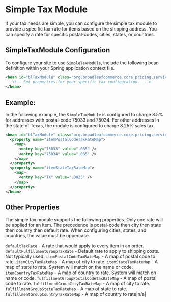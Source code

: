 # Simple Tax Module
If your tax needs are simple, you can configure the simple tax module to provide a specific tax-rate for items based on the shipping address.    You can specify a rate for specific postal-codes, cities, states, or countries.

## SimpleTaxModule Configuration
To configure your site to use `SimpleTaxModule`, include the following bean definition within your Spring application context file.   

```xml
<bean id="blTaxModule" class="org.broadleafcommerce.core.pricing.service.module.SimpleTaxModule">
   <!-- Set properties for your specific tax configuration.  -->
</bean>
```

## Example:
In the following  example, the `SimpleTaxModule` is configured to charge 8.5% for addresses with postal-code 75033 and 75034.   For other addresses in the state of Texas, the module is configured to charge 8.25% sales tax.
```xml
<bean id="blTaxModule" class="org.broadleafcommerce.core.pricing.service.module.SimpleTaxModule">
  <property name="itemPostalCodeTaxRateMap">
    <map>
      <entry key="75033" value=".085" />
      <entry key="75034" value=".085" />
    </map>
  </property>
  <property name="itemStateTaxRateMap">
    <map>
      <entry key="TX" value=".0825" />  
    </map>
  </property>
</bean>
```

## Other Properties
The simple tax module supports the following properties.    Only one rate will be applied for an item.   The precedence is postal-code then city then state then country then default rate.   When configuring cities, states, and countries, the value must be uppercase.
 
`defaultTaxRate` - A rate that would apply to every item in an order.
`defaultFulfillmentGroupTaxRate` - Default rate to apply to shipping costs.  Not typically used.
`itemPostalCodeTaxRateMap` - A map of postal code to rate.
`itemCityTaxRateMap` - A map of city to rate.
`itemStateTaxRateMap` - A map of state to rate.  System will match on the name or code.
`itemCountryTaxRateMap` - A map of country to rate.  System will match on name or code.
`fulfillmentGroupPostalCodeTaxRateMap` - A map of postal code to rate.
`fulfillmentGroupCityTaxRateMap` - A map of city to rate.
`fulfillmentGroupStateTaxRateMap` - A map of state to rate.
`fulfillmentGroupCountryTaxRateMap` - A map of country to rate|n/a|
